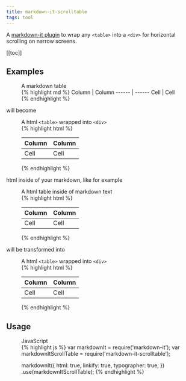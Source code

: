 ```yaml
---
title: markdown-it-scrolltable
tags: tool
---
```

A [markdown-it plugin](https://www.npmjs.com/package/markdown-it-scrolltable) to wrap any `<table>` into a `<div>` for horizontal scrolling on narrow screens. 

[[toc]]

## Examples

<figure>
<figcaption>A markdown table</figcaption>
{% highlight md %}
Column | Column
------ | ------
Cell   | Cell  
{% endhighlight %}
</figure>

will become 

<figure>
<figcaption>A html <code>&lt;table&gt;</code> wrapped into <code>&lt;div&gt;</code></figcaption>
{% highlight html %}
<div class="scroll-table" style="overflow-x:auto">
    <table>
        <thead>
            <tr>
                <th>Column</th>
                <th>Column</th>
            </tr>
        </thead>
        <tbody>
            <tr>
                <td>Cell</td>
                <td>Cell</td>
            </tr>
        </tbody>
    </table>
</div>
{% endhighlight %}
</figure>

html inside of your markdown, like for example

<figure>
<figcaption>A html table inside of markdown text</figcaption>
{% highlight html %}
<table>
    <thead>
        <tr>
            <th>Column</th>
            <th>Column</th>
        </tr>
    </thead>
    <tbody>
        <tr>
            <td>Cell</td>
            <td>Cell</td>
        </tr>
    </tbody>
</table>
{% endhighlight %}
</figure>

will be transformed into 

<figure>
<figcaption>A html <code>&lt;table&gt;</code> wrapped into <code>&lt;div&gt;</code></figcaption>
{% highlight html %}
<div class="scroll-table" style="overflow-x:auto">
    <table>
        <thead>
            <tr>
                <th>Column</th>
                <th>Column</th>
            </tr>
        </thead>
        <tbody>
            <tr>
                <td>Cell</td>
                <td>Cell</td>
            </tr>
        </tbody>
    </table>
</div>
{% endhighlight %}
</figure>

## Usage

<figure>
<figcaption>JavaScript</figcaption>
{% highlight js %}
var markdownIt = require('markdown-it');
var markdownItScrollTable = require('markdown-it-scrolltable');

markdownIt({
        html: true,
        linkify: true,
        typographer: true,
    })
    .use(markdownItScrollTable);
{% endhighlight %}
</figure>

